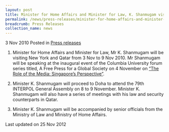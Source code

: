 ```yaml
---
layout: post
title: Minister for Home Affairs and Minister for Law, K. Shanmugam visits New York and Qatar
permalink: /news/press-releases/minister-for-home-affairs-and-minister-for-law-k-shanmugam-visits-new-york-and-qatar
breadcrumb: Press Releases
collection_name: news
---
```


3 Nov 2010 Posted in [Press releases](/news/press-releases)

1. Minister for Home Affairs and Minister for Law, Mr K. Shanmugam will be visiting New York and Qatar from 3 Nov to 9 Nov 2010. Mr Shanmugam will be speaking at the inaugural event of the Columbia University forum series titled, A Free Press for a Global Society on 4 November on [“The Role of the Media: Singapore’s Perspective”](/news/speeches/speech-by-minister-for-home-affairs-and-minister-for-law-k-shanmugam-at-the-inaugural-forum-a). 

2. Minister K. Shanmugam will proceed to Doha to attend the 79th INTERPOL General Assembly on 8 to 9 November. Minister K. Shanmugam will also have a series of meetings with his law and security counterparts in Qatar.

3. Minister K. Shanmugam will be accompanied by senior officials from the Ministry of Law and Ministry of Home Affairs.


<p class="right-side-updated">Last updated on 25 Nov 2012</p>
